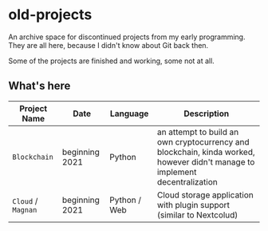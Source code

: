 
# old-projects

An archive space for discontinued projects from my early programming.
They are all here, because I didn't know about Git back then.

Some of the projects are finished and working, some not at all.

## What's here

| Project Name | Date | Language | Description |
|---|---|---|---|
| `Blockchain` | beginning 2021 | Python | an attempt to build an own cryptocurrency and blockchain, kinda worked, however didn't manage to implement decentralization |
| `Cloud` / `Magnan` | beginning 2021 | Python / Web | Cloud storage application with plugin support (similar to Nextcolud) |
